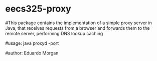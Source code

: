 # eecs325-proxy
#This package contains the implementation of a simple proxy server in Java, that receives requests from a browser and forwards them to the remote server, performing DNS lookup caching

#usage: java proxyd -port <port-number>

#author: Eduardo Morgan
